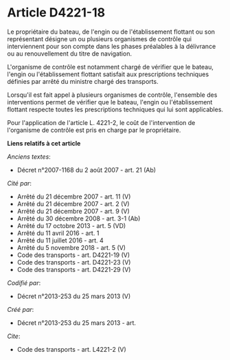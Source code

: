 # Article D4221-18

Le propriétaire du bateau, de l'engin ou de l'établissement flottant ou son représentant désigne un ou plusieurs organismes
de contrôle qui interviennent pour son compte dans les phases préalables à la délivrance ou au renouvellement du titre de
navigation. 

L'organisme de contrôle est notamment chargé de vérifier que le bateau, l'engin ou l'établissement flottant satisfait aux
prescriptions techniques définies par arrêté du ministre chargé des transports. 

Lorsqu'il est fait appel à plusieurs organismes de contrôle, l'ensemble des interventions permet de vérifier que le bateau,
l'engin ou l'établissement flottant respecte toutes les prescriptions techniques qui lui sont applicables. 

Pour l'application de l'article L. 4221-2, le coût de l'intervention de l'organisme de contrôle est pris en charge par le
propriétaire.

**Liens relatifs à cet article**

_Anciens textes_:

  - Décret n°2007-1168 du 2 août 2007 - art. 21 (Ab)

_Cité par_:

  - Arrêté du 21 décembre 2007 - art. 11 (V)
  - Arrêté du 21 décembre 2007 - art. 2 (V)
  - Arrêté du 21 décembre 2007 - art. 9 (V)
  - Arrêté du 30 décembre 2008 - art. 3-1 (Ab)
  - Arrêté du 17 octobre 2013 - art. 5 (VD)
  - Arrêté du 11 avril 2016 - art. 1
  - Arrêté du 11 juillet 2016 - art. 4
  - Arrêté du 5 novembre 2018 - art. 5 (V)
  - Code des transports - art. D4221-19 (V)
  - Code des transports - art. D4221-23 (V)
  - Code des transports - art. D4221-29 (V)

_Codifié par_:

  - Décret n°2013-253 du 25 mars 2013 (V)

_Créé par_:

  - Décret n°2013-253 du 25 mars 2013 - art.

_Cite_:

  - Code des transports - art. L4221-2 (V)
